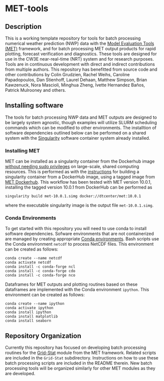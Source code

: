 # MET-tools

## Description
This is a working template repository for tools for batch processing numerical
weather prediction (NWP) data with the [Model Evaluation Tools (MET)](https://met.readthedocs.io/en/latest/index.html)
framework, and for batch processing MET output products for rapid plotting,
forecast verification and diagnostics. These tools are designed for use in the
CW3E near-real-time (NRT) system and for research purposes. Tools are in
continuous development with direct and indirect contributions from multiple
authors. This repository has benefitted from source code and other
contributions by Colin Grudzien, Rachel Weihs, Caroline Papadopoulos,
Dan Stienhoff, Laurel Dehaan, Matthew Simpson, Brian Kawzenuck, Nora Mascioli,
Minghua Zheng, Ivette Hernandez Ba&ntilde;os, Patrick Mulrooney and others.

## Installing software
The tools for batch processing NWP data and MET outputs are designed to be
largely system agnostic, though examples will utilize SLURM scheduling commands
which can be modified to other environments. The installtion of software
dependencies outlined below can be performed on a shared system with the
[Singularity](https://docs.sylabs.io/guides/2.6/user-guide/) software container
system already installed.

### Installing MET
MET can be installed as a singularity container from the Dockerhub image
[without needing sudo privileges](https://docs.sylabs.io/guides/2.6/user-guide/introduction.html#security-and-privilege-escalation)
on large-scale, shared computing resources.  This is performed as with the
[instructions](https://docs.sylabs.io/guides/2.6/user-guide/build_a_container.html#downloading-a-existing-container-from-docker-hub)
for building a singularity container from a DockerHub image, using a tagged image
from [MET Dockerhub](https://hub.docker.com/r/dtcenter/met). 
This workflow has been tested with MET version 10.0.1, installing the tagged version
10.0.1 from DockerHub can be performed as
```
singularity build met-10.0.1.simg docker://dtcenter/met:10.0.1
```
where the executable singularity image is the output file `met-10.0.1.simg`.

### Conda Environments
To get started with this repository you will need to use conda to install 
software dependencies. Sofware environments that are not containerized are
managed by creating appropriate [Conda environments](https://docs.conda.io/projects/conda/en/latest/user-guide/tasks/manage-environments.html).
Bash scripts use the Conda environment `netcdf` to process
NetCDF files. This environment can be created as follows:
```
conda create --name netcdf
conda activate netcdf
conda install -c conda-forge ncl
conda install -c conda-forge cdo
conda install -c conda-forge nco
```

Dataframes for MET outputs and plotting routines based on these dataframes
are implemented with the Conda environment `ipython`.  This environment can
be created as follows:
```
conda create --name ipython
conda activate ipython
conda install ipython
conda install matplotlib
conda install seaborn
```

## Repository Organization
Currently this repository has focused on developing batch processing routines for
the [Grid-Stat](https://met.readthedocs.io/en/latest/Users_Guide/grid-stat.html)
module from the MET framework. Related scripts are included in the `Grid-Stat`
subdirectory. Instructions on how to use these batch processing scripts
are included in the README therein. New batch processing tools will be
organized similarly for other MET modules as they are developed.
